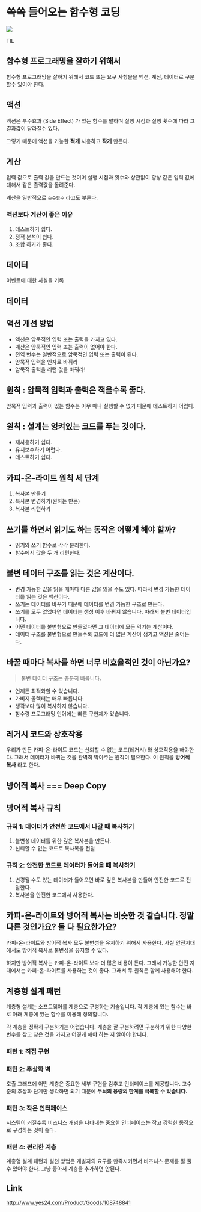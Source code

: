 # 쏙쏙 들어오는 함수형 코딩

![](https://img1.daumcdn.net/thumb/R800x0/?scode=mtistory2&fname=https%3A%2F%2Fblog.kakaocdn.net%2Fdn%2Fcawdhc%2Fbtrz8ulSM1C%2FmJ5LPTZmcXWhT7kpwrA6Y0%2Fimg.png)

TIL

## 함수형 프로그래밍을 잘하기 위해서

함수형 프로그래밍을 잘하기 위해서 코드 또는 요구 사항을을 액션, 계산, 데이터로 구분할수 있어야 한다.

## 액션

액션은 부수효과 (Side Effect) 가 있는 함수를 말하며 실행 시점과 실행 횟수에 따라 그 결과값이 달라질수 있다.

그렇기 때문에 액션을 가능한 __적게__ 사용하고 __작게__ 만든다.

## 계산

입력 값으로 출력 깂을 만드는 것이며 실행 시점과 횟수와 상관없이 항상 같은 입력 값에 대해서 같은 출력값을 돌려준다.

계산을 일반적으로 `순수함수` 라고도 부른다.

### 액션보다 계산이 좋은 이유

1. 테스트하기 쉽다.
2. 정적 분석이 쉽다.
3. 조합 하기가 좋다.

## 데이터

이벤트에 대한 사실을 기록

## 데이터

## 액션 개선 방법

- 액션은 암묵적인 입력 또는 출력을 가지고 있다.
- 계산은 암묵적인 입력 또는 출력이 없어야 한다.
- 전역 변수는 일반적으로 암묵적인 입력 또는 출력이 된다.
- 암묵적 입력을 인자로 바꿔라
- 암묵적 출력을 리턴 값을 바꿔라!

## 원칙 : 암묵적 입력과 출력은 적을수록 좋다.

암묵적 입력과 출력이 있는 함수는 아무 때나 실행할 수 없기 때문에 테스트하기 어렵다.

## 원칙 : 설계는 엉켜있는 코드를 푸는 것이다.

- 재사용하기 쉽다.
- 유지보수하기 어렵다.
- 테스트하기 쉽다.

## 카피-온-라이트 원칙 세 단계

1. 복사본 만들기
2. 복사본 변경하기(원하는 만큼)
3. 복사본 리턴하기

## 쓰기를 하면서 읽기도 하는 동작은 어떻게 해야 할까?

- 읽기와 쓰기 함수로 각각 분리한다.
- 함수에서 값을 두 개 리턴한다.

## 불변 데이터 구조를 읽는 것은 계산이다.

- 변경 가능한 값을 읽을 때마다 다른 값을 읽을 수도 있다. 따라서 변경 가능한 데이터를 읽는 것은 액션이다.
- 쓰기는 데이터를 바꾸기 때문에 데이터를 변경 가능한 구조로 만든다.
- 쓰기를 모두 없앴다면 데이터는 생성 이후 바뀌지 않습니다. 따라서 불변 데이터입니다.
- 어떤 데이터를 불변형으로 만들었다면 그 데이터에 모든 익기는 계산이다.
- 데이터 구조를 불변형으로 만들수록 코드에 더 많은 계산이 생기고 액션은 줄어든다.

## 바꿀 때마다 복사를 하면 너무 비효율적인 것이 아닌가요?

> 불변 데이터 구조는 충분히 빠릅니다.

- 언제든 최적화할 수 있습니다.
- 가비지 콜렉터는 매우 빠릅니다.
- 생각보다 많이 복사하지 않습니다.
- 함수령 프로그래밍 언어에는 빠른 구현체가 있습니다.

## 레거시 코드와 상호작용

우리가 만든 카피-온-라이트 코드는 신뢰할 수 없는 코드(레거시) 와 상호작용을 해야한다.
그래서 데이터가 바뀌는 것을 완벽히 막아주는 원칙이 필요한다. 이 원칙을 __방어적 복사__ 라고 한다.

## 방어적 복사 === Deep Copy

## 방어적 복사 규칙

### 규칙 1: 데이터가 안전한 코드에서 나갈 때 복사하기

1. 불변성 데이터를 위한 깊은 복사본을 만든다.
2. 신뢰할 수 없는 코드로 복사복을 전달

### 규칙 2: 안전한 코드로 데이터가 들어올 때 복사하기

1. 변경될 수도 있는 데이터가 들어오면 바로 깊은 복사본을 만들어 안전한 코드로 전달한다.
2. 복사본을 안전한 코드에서 사용한다.

## 카피-온-라이트와 방어적 복사는 비슷한 것 같습니다. 정말 다른 것인가요? 둘 다 필요한가요?

카피-온-라이트와 방어적 복사 모두 불변성을 유지하기 위해서 사용한다. 사실 안전지대에서도 방어적 복사로 불변성을 유지할 수 있다.

하지만 방어적 복사는 카피-온-라이트 보다 더 많은 비용이 든다. 그래서 가능한 안전 지대에서는 카피-온-라이트를 사용하는 것이 좋다. 그래서 두 원칙은 함께 사용해야 한다.

## 계층형 설계 패턴

계층형 설계는 소프트웨어를 계층으로 구성하는 기술입니다. 각 계층에 있는 함수는 바로 아래 계층에 있는 함수를 이용해 정의합니다.

각 계층을 정확히 구분하기는 어렵습니다. 계층을 잘 구분하려면 구분하기 위한 다양한 변수를 찾고 찾은 것을 가지고 어떻게 해야 하는 지 알아야 합니다.

### 패턴 1: 직접 구현

### 패턴 2: 추상화 벽

호출 그래프에 어떤 계층은 중요한 세부 구현을 감추고 인터페이스를 제공합니다. 고수준의 추상화 단계만 생각하면 되기 때문에 __두뇌의 용량의 한계를 극복할 수 있습니다.__

### 패턴 3: 작은 인터페이스

시스템이 커질수록 비즈니스 개념을 나타내는 중요한 인터페이스는 작고 강력한 동작으로 구성하는 것이 좋다.

### 패턴 4: 편리한 계층

계층형 설계 패턴과 실천 방법은 개발자의 요구를 만족시키면서 비즈니스 문제를 잘 풀 수 있어야 한다. 그냥 좋아서 계층을 추가하면 안된다.

## Link

http://www.yes24.com/Product/Goods/108748841

